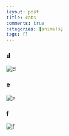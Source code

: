 ```yaml
---
layout: post
title: cats
comments: true
categories: [animals]
tags: []
---
```


### d
![d](d.jpg)
### e
![e](e.jpg)
### f
![f](f.jpg)
